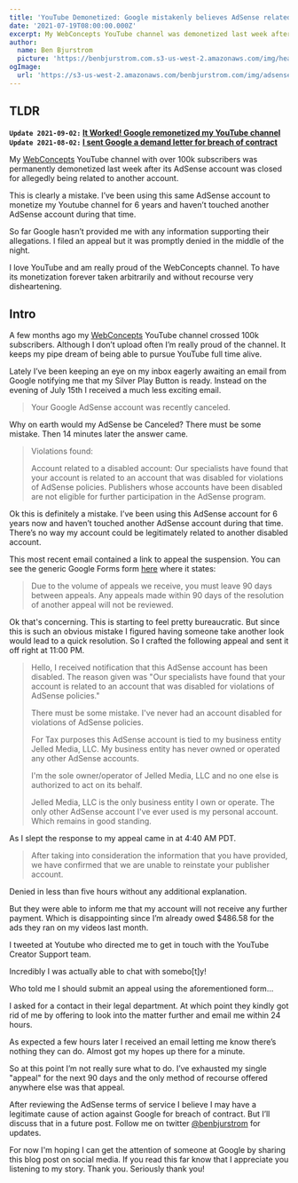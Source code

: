```yaml
---
title: 'YouTube Demonetized: Google mistakenly believes AdSense related to other account'
date: '2021-07-19T08:00:00.000Z'
excerpt: My WebConcepts YouTube channel was demonetized last week after Google mistakenly linked my AdSense with some other disabled account.
author:
  name: Ben Bjurstrom
  picture: 'https://benbjurstrom.com.s3-us-west-2.amazonaws.com/img/headshot.jpg'
ogImage:
  url: 'https://s3-us-west-2.amazonaws.com/benbjurstrom.com/img/adsense/2021-07-19-youtube-demonitized.png'
---
```


<YouTube url="https://www.youtube.com/embed/qgQUhTiWICk" />


## TLDR
**`Update 2021-09-02:` [It Worked! Google remonetized my YouTube channel](/youtube-remonetized)**
**`Update 2021-08-02:` [I sent Google a demand letter for breach of contract](/demand-letter)**

My [WebConcepts](https://youtube.com/c/webconcepts) YouTube channel with over 100k subscribers was permanently demonetized last week after its AdSense account was closed for allegedly being related to another account.

This is clearly a mistake. I’ve been using this same AdSense account to monetize my Youtube channel for 6 years and haven’t touched another AdSense account during that time.

So far Google hasn’t provided me with any information supporting their allegations. I filed an appeal but it was promptly denied in the middle of the night.

I love YouTube and am really proud of the WebConcepts channel. To have its monetization forever taken arbitrarily and without recourse very disheartening.

## Intro

A few months ago my [WebConcepts](https://youtube.com/c/webconcepts) YouTube channel crossed 100k subscribers. Although I don’t upload often I’m really proud of the channel. It keeps my pipe dream of being able to pursue YouTube full time alive.

Lately I’ve been keeping an eye on my inbox eagerly awaiting an email from Google notifying me that my Silver Play Button is ready. Instead on the evening of July 15th I received a much less exciting email.

> Your Google AdSense account was recently canceled.

<ImageModal url="https://s3-us-west-2.amazonaws.com/benbjurstrom.com/img/adsense/2021-07-15-adsense-canceled-email.png" title="AdSense Canceled" 
subtitle="2021-07-15 9:53 PM PDT"/>

Why on earth would my AdSense be Canceled? There must be some mistake. Then 14 minutes later the answer came.

> Violations found:
>
> Account related to a disabled account:
> Our specialists have found that your account is related to an account that was disabled for violations of AdSense policies. Publishers whose accounts have been disabled are not eligible for further participation in the AdSense program.

<ImageModal url="https://s3-us-west-2.amazonaws.com/benbjurstrom.com/img/adsense/2021-07-15-account-related-email.png" title="Related Account Email" 
subtitle="2021-07-15 9:53 PM PDT"/>

Ok this is definitely a mistake. I’ve been using this AdSense account for 6 years now and haven’t touched another AdSense account during that time. There’s no way my account could be legitimately related to another disabled account.

This most recent email contained a link to appeal the suspension. You can see the generic Google Forms form [here](https://support.google.com/adsense/contact/policy_disabled_appeal) where it states:

> Due to the volume of appeals we receive, you must leave 90 days between appeals. Any appeals made within 90 days of the resolution of another appeal will not be reviewed.

<ImageModal url="https://s3-us-west-2.amazonaws.com/benbjurstrom.com/img/adsense/2021-07-15-appeal-once-every-90-days.png"
title="One Appeal Every 90 Days"/>

Ok that's concerning. This is starting to feel pretty bureaucratic. But since this is such an obvious mistake I figured having someone take another look would lead to a quick resolution. So I crafted the following appeal and sent it off right at 11:00 PM.

> Hello, I received notification that this AdSense account has been disabled. The reason given was "Our specialists have found that your account is related to an account that was disabled for violations of AdSense policies."
>
> There must be some mistake. I've never had an account disabled for violations of AdSense policies.
>
> For Tax purposes this AdSense account is tied to my business entity Jelled Media, LLC. My business entity has never owned or operated any other AdSense accounts.
>
> I'm the sole owner/operator of Jelled Media, LLC and no one else is authorized to act on its behalf.
>
> Jelled Media, LLC is the only business entity I own or operate. The only other AdSense account I've ever used is my personal account. Which remains in good standing.

<ImageModal url="https://s3-us-west-2.amazonaws.com/benbjurstrom.com/img/adsense/2021-07-15-first-appeal.png"
title="Appeal" subtitle="2021-07-15 11:00 PM PDT"/>

As I slept the response to my appeal came in at 4:40 AM PDT.

> After taking into consideration the information that you have provided, we have confirmed that we are unable to reinstate your publisher account.

<ImageModal url="https://s3-us-west-2.amazonaws.com/benbjurstrom.com/img/adsense/2021-07-16-first-appeal-response.png"
title="Response to appeal" subtitle="2021-07-16 4:40 AM PDT"/>

Denied in less than five hours without any additional explanation. 

But they were able to inform me that my account will not receive any further payment.
Which is disappointing since I’m already owed $486.58 for the ads they ran on my videos last month.

<ImageModal url="https://s3-us-west-2.amazonaws.com/benbjurstrom.com/img/adsense/2021-07-16-adsense-balance.png"
title="Adsense Balance"/>

I tweeted at Youtube who directed me to get in touch with the YouTube Creator Support team.

<ImageModal url="https://s3-us-west-2.amazonaws.com/benbjurstrom.com/img/adsense/2021-07-16-tweet-at-teamyoutube.png"
title="@TeamYouTube" subtitle="2021-07-16 8:45 AM PDT"/>

Incredibly I was actually able to chat with somebo[t]y!

<ImageModal url="https://s3-us-west-2.amazonaws.com/benbjurstrom.com/img/adsense/2021-07-16-chat-part-1.png"
title="Chat Part 1" subtitle="2021-07-16 4:26 PM PDT"/>

Who told me I should submit an appeal using the aforementioned form...

<ImageModal url="https://s3-us-west-2.amazonaws.com/benbjurstrom.com/img/adsense/2021-07-16-chat-part-2.png"
title="Chat Part 2" subtitle="2021-07-16 4:43 PM PDT"/>

I asked for a contact in their legal department. At which point they kindly got rid of me by offering to look into the matter further and email me within 24 hours.

As expected a few hours later I received an email letting me know there’s nothing they can do. Almost got my hopes up there for a minute.

<ImageModal url="https://s3-us-west-2.amazonaws.com/benbjurstrom.com/img/adsense/2021-07-16-after-chat-email.png"
title="Nothing they can do email" subtitle="2021-07-16 8:50 PM PDT"/>

So at this point I’m not really sure what to do. I’ve exhausted my single "appeal" for the next 90 days and the only method of recourse offered anywhere else was that appeal.

After reviewing the AdSense terms of service I believe I may have a legitimate cause of action against Google for breach of contract. But I’ll discuss that in a future post. Follow me on twitter [@benbjurstrom](https://twitter.com/benbjurstrom) for updates.

For now I'm hoping I can get the attention of someone at Google by sharing this blog post on social media. If you read this far know that I appreciate you listening to my story. Thank you. Seriously thank you!
